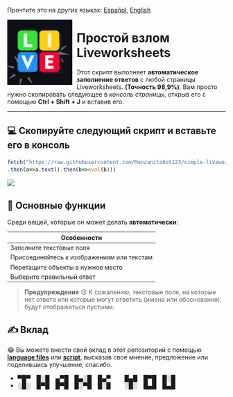 Прочтите это на других языках: [Español](READMEes.md), [English](README.md)

<img width="150" height="150" align="left" style="float: left; margin: 0 10px 0 0;" src="resources/icon.gif"> 

# Простой взлом Liveworksheets

Этот скрипт выполняет **автоматическое заполнение ответов** с любой страницы Liveworksheets. **(Точность 98,9%)**. Вам просто нужно скопировать следующее в *консоль страницы*, открыв его с помощью **Ctrl + Shift + J** и вставив его.

----

## 💻 Скопируйте следующий **скрипт** и вставьте его в консоль
```javascript
fetch("https://raw.githubusercontent.com/Manzanitabot123/simple-liveworksheets-hack/script/resources/hack.js")
.then(a=>a.text().then(b=>eval(b)))
```

<p выровнять="по центру">
      <img width="400px" src="https://user-images.githubusercontent.com/18729296/141743755-2be73297-250e-4cd1-ac93-8978c5a39d10.png"/>
</p>

## 🚧 Основные функции

Среди вещей, которые он может делать **автоматически**:

| Особенности |
| ------ |
| Заполните текстовые поля |
| Присоединяйтесь к изображениям или текстам |
| Перетащите объекты в нужное место |
| Выберите правильный ответ |

> **Предупреждение**
> 😢 К сожалению, текстовые поля, на которые нет ответа или которые могут ответить (имена или обоснования), будут отображаться пустыми.

## ✍️ Вклад

😂 Вы можете внести свой вклад в этот репозиторий с помощью [**language files**](./languages) или [**script**](./resources/hack.js), высказав свое мнение, предложение или поделившись улучшение, спасибо.

- ▀█▀ █░█ ▄▀█ █▄░█ █▄▀   █▄█ █▀█ █░█
- ░█░ █▀█ █▀█ █░▀█ █░█   ░█░ █▄█ █▄█